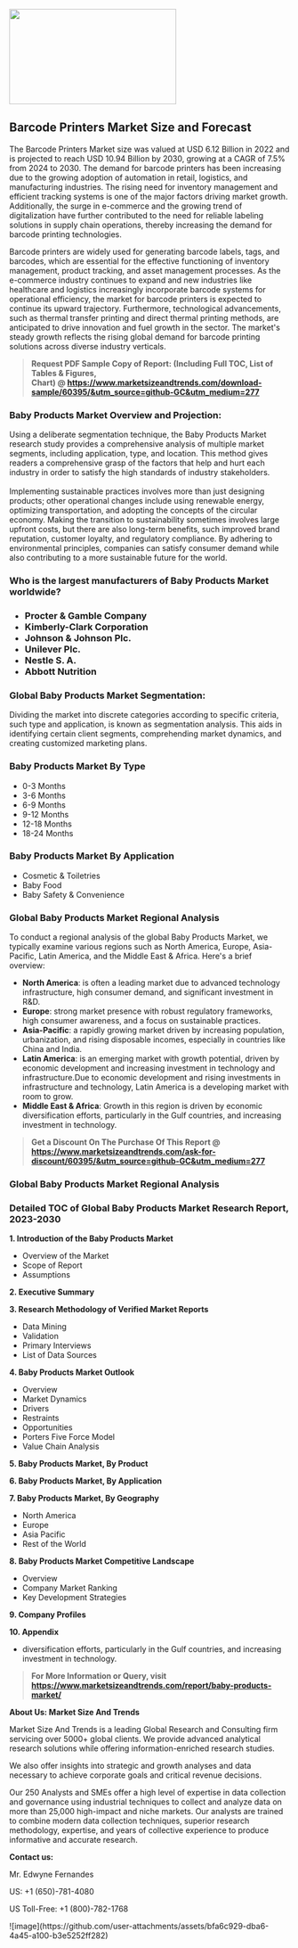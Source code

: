<p><img class="alignnone size-medium wp-image-20088" src="https://ffe5etoiles.com/wp-content/uploads/2024/12/MST1-300x171.png" alt="" width="300" height="171" /></p><h2>Barcode Printers Market Size and Forecast</h2><p>The Barcode Printers Market size was valued at USD 6.12 Billion in 2022 and is projected to reach USD 10.94 Billion by 2030, growing at a CAGR of 7.5% from 2024 to 2030. The demand for barcode printers has been increasing due to the growing adoption of automation in retail, logistics, and manufacturing industries. The rising need for inventory management and efficient tracking systems is one of the major factors driving market growth. Additionally, the surge in e-commerce and the growing trend of digitalization have further contributed to the need for reliable labeling solutions in supply chain operations, thereby increasing the demand for barcode printing technologies.</p><p>Barcode printers are widely used for generating barcode labels, tags, and barcodes, which are essential for the effective functioning of inventory management, product tracking, and asset management processes. As the e-commerce industry continues to expand and new industries like healthcare and logistics increasingly incorporate barcode systems for operational efficiency, the market for barcode printers is expected to continue its upward trajectory. Furthermore, technological advancements, such as thermal transfer printing and direct thermal printing methods, are anticipated to drive innovation and fuel growth in the sector. The market's steady growth reflects the rising global demand for barcode printing solutions across diverse industry verticals.</p></p><blockquote id="" class=""><strong>Request PDF Sample Copy of Report: (Including Full TOC, List of Tables &amp; Figures, Chart)&nbsp;@&nbsp;<strong><a href="https://www.marketsizeandtrends.com/download-sample/60395/&utm_source=github-GC&utm_medium=277" target="_blank">https://www.marketsizeandtrends.com/download-sample/60395/&utm_source=github-GC&utm_medium=277</a></strong></strong></blockquote><h3 id="" class="">Baby Products Market&nbsp;Overview and Projection:</h3><p id="" class="">Using a deliberate segmentation technique, the Baby Products Market research study provides a comprehensive analysis of multiple market segments, including application, type, and location. This method gives readers a comprehensive grasp of the factors that help and hurt each industry in order to satisfy the high standards of industry stakeholders. <br /> <br />Implementing sustainable practices involves more than just designing products; other operational changes include using renewable energy, optimizing transportation, and adopting the concepts of the circular economy. Making the transition to sustainability sometimes involves large upfront costs, but there are also long-term benefits, such improved brand reputation, customer loyalty, and regulatory compliance. By adhering to environmental principles, companies can satisfy consumer demand while also contributing to a more sustainable future for the world.</p><h3 id="" class="">Who is the largest manufacturers of&nbsp;Baby Products Market worldwide?</h3><h3 class=""><p><ul><li>Procter & Gamble Company </li><li> Kimberly-Clark Corporation </li><li> Johnson & Johnson Plc. </li><li> Unilever Plc. </li><li> Nestle S. A. </li><li> Abbott Nutrition</li></ul></p></h3><h3 id="" class="">Global&nbsp;Baby Products Market Segmentation:</h3><p id="" class="">Dividing the market into discrete categories according to specific criteria, such type and application, is known as segmentation analysis. This aids in identifying certain client segments, comprehending market dynamics, and creating customized marketing plans.</p><h3 id="" class="">Baby Products Market&nbsp;By Type</h3><p><p><ul><li>0-3 Months </li><li> 3-6 Months </li><li> 6-9 Months </li><li> 9-12 Months </li><li> 12-18 Months </li><li> 18-24 Months</p></li></ul></p></p><h3 id="" class="">Baby Products Market&nbsp;By Application</h3><p class=""><p><ul><li>Cosmetic & Toiletries </li><li> Baby Food </li><li> Baby Safety & Convenience</li></ul></p></p><h3 id="" class="">Global Baby Products Market Regional Analysis</h3><p id="" class="">To conduct a regional analysis of the global Baby Products Market, we typically examine various regions such as North America, Europe, Asia-Pacific, Latin America, and the Middle East &amp; Africa. Here's a brief overview:</p><ul><li><strong>North America</strong>: is often a leading market due to advanced technology infrastructure, high consumer demand, and significant investment in R&amp;D.</li><li><strong>Europe</strong>: strong market presence with robust regulatory frameworks, high consumer awareness, and a focus on sustainable practices.</li><li><strong>Asia-Pacific</strong>: a rapidly growing market driven by increasing population, urbanization, and rising disposable incomes, especially in countries like China and India.</li><li><strong>Latin America</strong>: is an emerging market with growth potential, driven by economic development and increasing investment in technology and infrastructure.Due to economic development and rising investments in infrastructure and technology, Latin America is a developing market with room to grow.</li><li><strong>Middle East &amp; Africa</strong>: Growth in this region is driven by economic diversification efforts, particularly in the Gulf countries, and increasing investment in technology.</li></ul><blockquote id="" class=""><strong>Get a Discount On The Purchase Of This Report @ <strong><a href="https://www.marketsizeandtrends.com/ask-for-discount/60395/&utm_source=github-GC&utm_medium=277" target="_blank">https://www.marketsizeandtrends.com/ask-for-discount/60395/&utm_source=github-GC&utm_medium=277</a></strong></strong></blockquote><h3 id="" class="">Global Baby Products Market Regional Analysis</h3><h3 id="" class="">Detailed TOC of Global Baby Products Market Research Report, 2023-2030</h3><p id="" class=""><strong>1. Introduction of the Baby Products Market</strong></p><ul><li>Overview of the Market</li><li>Scope of Report</li><li>Assumptions</li></ul><p id="" class=""><strong>2. Executive Summary</strong></p><p id="" class=""><strong>3. Research Methodology of Verified Market Reports</strong></p><ul><li>Data Mining</li><li>Validation</li><li>Primary Interviews</li><li>List of Data Sources</li></ul><p id="" class=""><strong>4. Baby Products Market Outlook</strong></p><ul><li>Overview</li><li>Market Dynamics</li><li>Drivers</li><li>Restraints</li><li>Opportunities</li><li>Porters Five Force Model</li><li>Value Chain Analysis</li></ul><p id="" class=""><strong>5. Baby Products Market, By Product</strong></p><p id="" class=""><strong>6. Baby Products Market, By Application</strong></p><p id="" class=""><strong>7. Baby Products Market, By Geography</strong></p><ul><li>North America</li><li>Europe</li><li>Asia Pacific</li><li>Rest of the World</li></ul><p id="" class=""><strong>8. Baby Products Market Competitive Landscape</strong></p><ul><li>Overview</li><li>Company Market Ranking</li><li>Key Development Strategies</li></ul><p id="" class=""><strong>9. Company Profiles</strong></p><p id="" class=""><strong>10. Appendix</strong></p><ul><li>diversification efforts, particularly in the Gulf countries, and increasing investment in technology.</li></ul><blockquote id="" class=""><strong>For More Information or Query, visit <strong><strong><a href="https://www.marketsizeandtrends.com/report/baby-products-market/" target="_blank">https://www.marketsizeandtrends.com/report/baby-products-market/</a></strong></strong></strong></blockquote><p id="" class=""><strong>About Us: Market Size And Trends</strong></p><p id="" class="">Market Size And Trends is a leading Global Research and Consulting firm servicing over 5000+ global clients. We provide advanced analytical research solutions while offering information-enriched research studies.</p><p id="" class="">We also offer insights into strategic and growth analyses and data necessary to achieve corporate goals and critical revenue decisions.</p><p id="" class="">Our 250 Analysts and SMEs offer a high level of expertise in data collection and governance using industrial techniques to collect and analyze data on more than 25,000 high-impact and niche markets. Our analysts are trained to combine modern data collection techniques, superior research methodology, expertise, and years of collective experience to produce informative and accurate research.</p><p id="" class=""><strong>Contact us:</strong></p><p id="" class="">Mr. Edwyne Fernandes</p><p id="" class="">US: +1 (650)-781-4080</p><p id="" class="">US Toll-Free: +1 (800)-782-1768</p>
![image](https://github.com/user-attachments/assets/bfa6c929-dba6-4a45-a100-b3e5252ff282)
